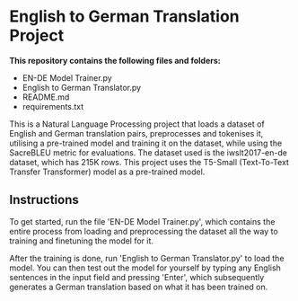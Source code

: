 # English to German Translation Project

**This repository contains the following files and folders:**
- EN-DE Model Trainer.py
- English to German Translator.py
- README.md
- requirements.txt

This is a Natural Language Processing project that loads a dataset of English and German translation pairs, preprocesses and tokenises it, utilising a pre-trained model and training it on the dataset, while using the SacreBLEU metric for evaluations. The dataset used is the iwslt2017-en-de dataset, which has 215K rows. This project uses the T5-Small (Text-To-Text Transfer Transformer) model as a pre-trained model.

## Instructions
To get started, run the file 'EN-DE Model Trainer.py', which contains the entire process from loading and preprocessing the dataset all the way to training and finetuning the model for it.

After the training is done, run 'English to German Translator.py' to load the model. You can then test out the model for yourself by typing any English sentences in the input field and pressing 'Enter', which subsequently generates a German translation based on what it has been trained on.
